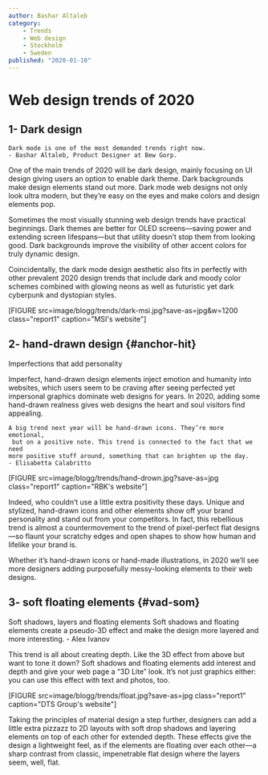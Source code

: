 ```yaml
---
author: Bashar Altaleb
category:
    - Trends
    - Web design
    - Stockholm
    - Sweden
published: "2020-01-10"
---
```

Web design trends of 2020
==================================


1- Dark design
-----------------------------------
    Dark mode is one of the most demanded trends right now.
    - Bashar Altaleb, Product Designer at Bew Gorp.

One of the main trends of 2020 will be dark design, mainly focusing on UI design giving users an option to enable dark theme. Dark backgrounds make design elements stand out more. Dark mode web designs not only look ultra modern, but they’re easy on the eyes and make colors and design elements pop.

Sometimes the most visually stunning web design trends have practical beginnings. Dark themes are better for OLED screens—saving power and extending screen lifespans—but that utility doesn’t stop them from looking good. Dark backgrounds improve the visibility of other accent colors for truly dynamic design.

Coincidentally, the dark mode design aesthetic also fits in perfectly with other prevalent 2020 design trends that include dark and moody color schemes combined with glowing neons as well as futuristic yet dark cyberpunk and dystopian styles.

[FIGURE src=image/blogg/trends/dark-msi.jpg?save-as=jpg&w=1200 class="report1" caption="MSI's website"]
<!--more-->


2- hand-drawn design {#anchor-hit}
-----------------------------------
Imperfections that add personality

Imperfect, hand-drawn design elements inject emotion and humanity into websites, which users seem to be craving after seeing perfected yet impersonal graphics dominate web designs for years. In 2020, adding some hand-drawn realness gives web designs the heart and soul visitors find appealing.

    A big trend next year will be hand-drawn icons. They’re more emotional,
     but on a positive note. This trend is connected to the fact that we need 
    more positive stuff around, something that can brighten up the day.
    - Elisabetta Calabritto	

[FIGURE src=image/blogg/trends/hand-drown.jpg?save-as=jpg class="report1" caption="RBK's website"]


Indeed, who couldn’t use a little extra positivity these days. Unique and stylized, hand-drawn icons and other elements show off your brand personality and stand out from your competitors. In fact, this rebellious trend is almost a countermovement to the trend of pixel-perfect flat designs—so flaunt your scratchy edges and open shapes to show how human and lifelike your brand is.

Whether it’s hand-drawn icons or hand-made illustrations, in 2020 we’ll see more designers adding purposefully messy-looking elements to their web designs.

3- soft floating elements {#vad-som}
-----------------------------------

Soft shadows, layers and floating elements
     Soft shadows and floating elements create a pseudo-3D effect and make the design more layered and more interesting.
    - Alex Ivanov	

This trend is all about creating depth. Like the 3D effect from above but want to tone it down? Soft shadows and floating elements add interest and depth and give your web page a “3D Lite” look. It’s not just graphics either: you can use this effect with text and photos, too.

[FIGURE src=image/blogg/trends/float.jpg?save-as=jpg class="report1" caption="DTS Group's website"]

Taking the principles of material design a step further, designers can add a little extra pizzazz to 2D layouts with soft drop shadows and layering elements on top of each other for extended depth. These effects give the design a lightweight feel, as if the elements are floating over each other—a sharp contrast from classic, impenetrable flat design where the layers seem, well, flat.
